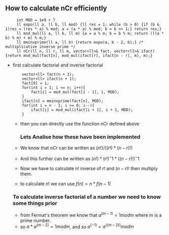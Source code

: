 ## How to calculate nCr efficiently
    
         int MOD = 1e9 + 7
         ll expo(ll a, ll b, ll mod) {ll res = 1; while (b > 0) {if (b & 1)res = (res * a) % mod; a = (a * a) % mod; b = b >> 1;} return res;}
         ll mod_mul(ll a, ll b, ll m) {a = a % m; b = b % m; return (((a * b) % m) + m) % m;}
         ll mminvprime(ll a, ll b) {return expo(a, b - 2, b);} /* multiplicative inverse prime */
         ll nCr(ll n, ll r, ll m, vector<ll>& fact, vector<ll>& ifact){return mod_mul(fact[n], mod_mul(ifact[r], ifact[n - r], m), m);}
  
- first calculate factorial and inverse factorial
  
          vector<ll> fact(n + 1);
          vector<ll> ifact(n + 1);
          fact[0] = 1;
          for(int i = 1; i <= n; i++){
              fact[i] = mod_mul(fact[i - 1], i, MOD);
          }
          ifact[n] = mminvprime(fact[n], MOD);
          for(int i = n - 1; i >= 0; i--){
              ifact[i] = mod_mul(ifact[i + 1], i + 1, MOD);
          }
  
  - then you can directly use the function nCr defined above

    <h3>Lets Analise how these have been implemented</h3>
  - We know that $nCr$ can be written as $(n!)/((r!) * (n - r)!)$
  - And this further can be written as $(n!) * (r!)^-1 * ((n - r)!)^-1$
  - Now we have to calculate $n!$ inverse of $r!$ and $(n - r)!$ then multiply them.
  - to calculate $n!$ we can use $f(n) = n * f(n - 1)$
  <h3>To calculate inverse factorial of a number we need to know some things prior</h3>
  
  - from Fermat's theorem we know that $a^(m-1) = 1 mod m$ where m is a prime number.
  - so $a*a^(m-2) = 1 mod m$, and so $a^(-1) = a^((m-2)) mod m$
  
  
    
    
